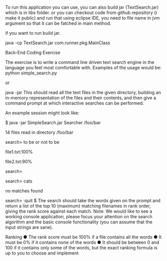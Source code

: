 To run this application you can use, you can also build jar (TextSearch.jar) which is in libs folder.
or you can checkout code from github repository (i make it public)
and run that using eclipse IDE, you need to file name in jvm argument so that 
it can be fatched in main method.

if you want to run build jar.

java​ -cp ​TextSearch​.jar ​com.runner.pkg.MainClass​ <path of directory> 












Back-End Coding Exercise 

The exercise is to write a command line driven text search engine in the language you feel most
comfortable with.
Examples of the usage would be:
python simple_search.py <pathToDirectoryContainingTextFiles>

or

java -jar <jarName> <mainClassFile> <pathToDirectoryContainingTextFiles>
This should read all the text files in the given directory, building an in-memory representation of the files
and their contents, and then give a command prompt at which interactive searches can be performed.

An example session might look like:

$ java -jar SimpleSearch.jar Searcher /foo/bar

14 files read in directory /foo/bar

search> to be or not to be

file1.txt:100%

file2.txt:90%

search>

search> cats

no matches found

search> :quit
$
The search should take the words given on the prompt and return a list of the top 10 (maximum)
matching filenames in rank order, giving the rank score against each match.
Note:  We would like to see a working console application, please focus your attention on the search
algorithm and the basic console functionality (you can assume that the input strings are sane).

Ranking
● The rank score must be 100% if a file contains all the words
● It must be 0% if it contains none of the words
● It should be between 0 and 100 if it contains only some of the words, but the exact ranking
formula is up to you to choose and implement
